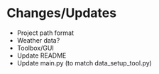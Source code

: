 # Changes/Updates
- Project path format
- Weather data?
- Toolbox/GUI
- Update README
- Update main.py (to match data_setup_tool.py)